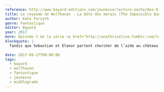 ```yaml
---
reference: http://www.bayard-editions.com/jeunesse/lecture-poche/des-9-ans/la-bete-des-marais
title: Le royaume de Wolfhaven - La bête des marais (The Impossible Quest -The Beast of Blackmoor Bog)
author: Kate Forsyth
genre: Fantastique
editor: Bayard
year: 2017
more: Épisode 3 de la série <a href="http://anathriveline.tumblr.com/tagged/wolfhaven">Wolfhaven</a>
blockquote: |-
  Tandis que Sebastian et Elanor partent chercher de l’aide au château de Crowthorne, Quinn et Tom restent cachés dans la forêt avec Aubépine, la licorne, et Rex, le griffon. Mais lady Ravenna, la maîtresse de Crowthorne, jette Sebastian et Elanor au cachot. Les prisonniers vont être conduits aux marais de Blackmoor et livrés à la Bête…
  
date: 2017-09-27T00:00:00
tags:
  - bayard
  - wolfhaven
  - fantastique
  - jeunesse
  - middlegrade
---
```

